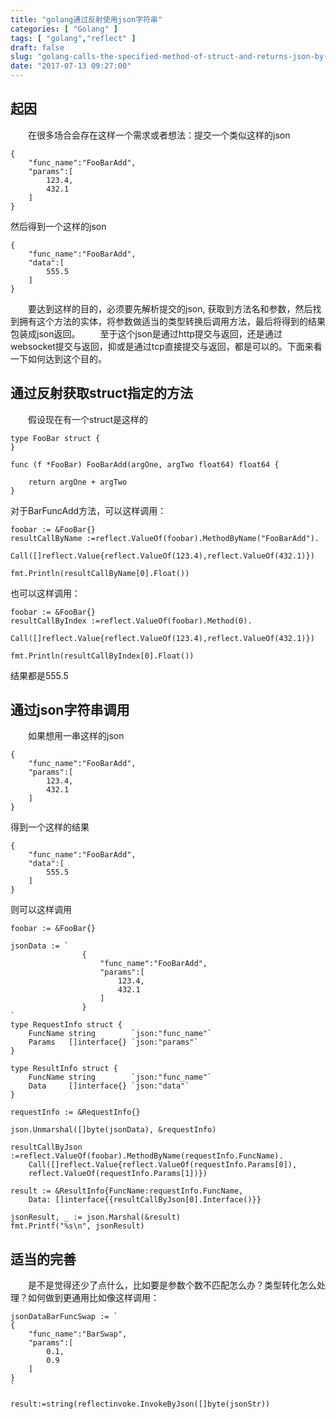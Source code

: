 ```yaml
---
title: "golang通过反射使用json字符串"
categories: [ "Golang" ]
tags: [ "golang","reflect" ]
draft: false
slug: "golang-calls-the-specified-method-of-struct-and-returns-json-by-reflection-using-the-json-string"
date: "2017-07-13 09:27:00"
---
```


## 起因

　　在很多场合会存在这样一个需求或者想法：提交一个类似这样的json

```
{
    "func_name":"FooBarAdd",
    "params":[
        123.4,
        432.1
    ]
}
```

然后得到一个这样的json

```
{
    "func_name":"FooBarAdd",
    "data":[
        555.5
    ]
}
```


<!--more-->


　　要达到这样的目的，必须要先解析提交的json, 获取到方法名和参数，然后找到拥有这个方法的实体，将参数做适当的类型转换后调用方法，最后将得到的结果包装成json返回。
　　至于这个json是通过http提交与返回，还是通过websocket提交与返回，抑或是通过tcp直接提交与返回，都是可以的。下面来看一下如何达到这个目的。

## 通过反射获取struct指定的方法

　　假设现在有一个struct是这样的

```
type FooBar struct {
}

func (f *FooBar) FooBarAdd(argOne, argTwo float64) float64 {

    return argOne + argTwo
}
```

对于BarFuncAdd方法，可以这样调用：

```
foobar := &FooBar{}
resultCallByName :=reflect.ValueOf(foobar).MethodByName("FooBarAdd").
    Call([]reflect.Value{reflect.ValueOf(123.4),reflect.ValueOf(432.1)})

fmt.Println(resultCallByName[0].Float())
```

也可以这样调用：

```
foobar := &FooBar{}
resultCallByIndex :=reflect.ValueOf(foobar).Method(0).
    Call([]reflect.Value{reflect.ValueOf(123.4),reflect.ValueOf(432.1)})

fmt.Println(resultCallByIndex[0].Float())
```

结果都是555.5

## 通过json字符串调用

　　如果想用一串这样的json

```
{
    "func_name":"FooBarAdd",
    "params":[
        123.4,
        432.1
    ]
}
```

得到一个这样的结果

```
{
    "func_name":"FooBarAdd",
    "data":[
        555.5
    ]
}
```

则可以这样调用

```
foobar := &FooBar{}

jsonData := `
                {
                    "func_name":"FooBarAdd",
                    "params":[
                        123.4,
                        432.1
                    ]
                }
`
type RequestInfo struct {
    FuncName string        `json:"func_name"`
    Params   []interface{} `json:"params"`
}

type ResultInfo struct {
    FuncName string        `json:"func_name"`
    Data     []interface{} `json:"data"`
}

requestInfo := &RequestInfo{}

json.Unmarshal([]byte(jsonData), &requestInfo)

resultCallByJson :=reflect.ValueOf(foobar).MethodByName(requestInfo.FuncName).
    Call([]reflect.Value{reflect.ValueOf(requestInfo.Params[0]),
    reflect.ValueOf(requestInfo.Params[1])})

result := &ResultInfo{FuncName:requestInfo.FuncName,
    Data: []interface{{resultCallByJson[0].Interface()}}

jsonResult, _ := json.Marshal(&result)
fmt.Printf("%s\n", jsonResult)
```

## 适当的完善

　　是不是觉得还少了点什么，比如要是参数个数不匹配怎么办？类型转化怎么处理？如何做到更通用比如像这样调用：

```
jsonDataBarFuncSwap := `
{
    "func_name":"BarSwap",
    "params":[
        0.1,
        0.9
    ]
}
`

result:=string(reflectinvoke.InvokeByJson([]byte(jsonStr))
```
